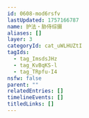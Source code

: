 ```yaml
---
id: 0608-mod6rsfv
lastUpdated: 1757166787
name: 护法・胁侍综摄
aliases: []
layer: 3
categoryId: cat_uWLHUZtI
tagIds:
  - tag_ImsdsJHz
  - tag_KvBqKS-l
  - tag_TRpfu-I4
nsfw: false
parent: ""
relatedEntries: []
timelineEvents: []
titledLinks: []
---
```


